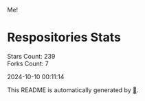 Me!

# Respositories Stats
Stars Count: 239  
Forks Count: 7

2024-10-10 00:11:14  

This README is automatically generated by [🐰](https://github.com/rnitta/rnitta).
